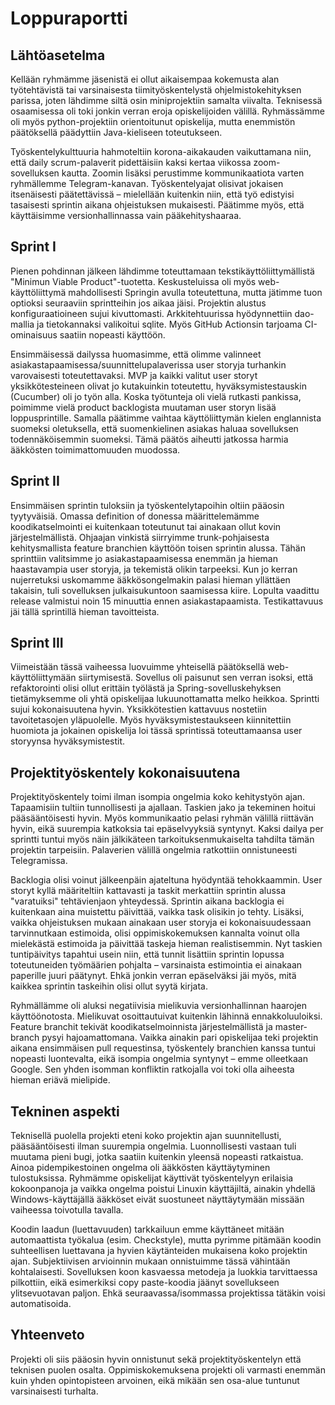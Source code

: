 # Loppuraportti

## Lähtöasetelma
Kellään ryhmämme jäsenistä ei ollut aikaisempaa kokemusta alan työtehtävistä tai varsinaisesta tiimityöskentelystä ohjelmistokehityksen parissa, joten lähdimme siltä osin miniprojektiin samalta viivalta. Teknisessä osaamisessa oli toki jonkin verran eroja opiskelijoiden välillä. Ryhmässämme oli myös python-projektiin orientoitunut opiskelija, mutta enemmistön päätöksellä päädyttiin Java-kieliseen toteutukseen.

Työskentelykulttuuria hahmoteltiin korona-aikakauden vaikuttamana niin, että daily scrum-palaverit pidettäisiin kaksi kertaa viikossa zoom-sovelluksen kautta. Zoomin lisäksi perustimme kommunikaatiota varten ryhmällemme Telegram-kanavan. Työskentelyajat olisivat jokaisen itsenäisesti päätettävissä &ndash; mielellään kuitenkin niin, että työ edistyisi tasaisesti sprintin aikana ohjeistuksen mukaisesti. Päätimme myös, että käyttäisimme versionhallinnassa vain pääkehityshaaraa.

## Sprint I
Pienen pohdinnan jälkeen lähdimme toteuttamaan tekstikäyttöliittymällistä "Minimun Viable Product"-tuotetta. Keskusteluissa oli myös web-käyttöliittymä mahdollisesti Springin avulla toteutettuna, mutta jätimme tuon optioksi seuraaviin sprintteihin jos aikaa jäisi. Projektin alustus konfiguraatioineen sujui kivuttomasti. Arkkitehtuurissa hyödynnettiin dao-mallia ja tietokannaksi valikoitui sqlite. Myös GitHub Actionsin tarjoama CI-ominaisuus saatiin nopeasti käyttöön.

Ensimmäisessä dailyssa huomasimme, että  olimme valinneet asiakastapaamisessa/suunnittelupalaverissa user storyja turhankin varovaisesti toteutettavaksi. MVP ja kaikki valitut user storyt yksikkötesteineen olivat jo kutakuinkin toteutettu, hyväksymistestauskin (Cucumber) oli jo työn alla. Koska työtunteja oli vielä rutkasti pankissa, poimimme vielä product backlogista muutaman user storyn lisää loppusprintille. Samalla päätimme vaihtaa käyttöliittymän kielen englannista suomeksi oletuksella, että suomenkielinen asiakas haluaa sovelluksen todennäköisemmin suomeksi. Tämä päätös aiheutti jatkossa harmia ääkkösten toimimattomuuden muodossa.

## Sprint II
Ensimmäisen sprintin tuloksiin ja työskentelytapoihin oltiin pääosin tyytyväisiä. Omassa definition of donessa määrittelemämme koodikatselmointi ei kuitenkaan toteutunut tai ainakaan ollut kovin järjestelmällistä. Ohjaajan vinkistä siirryimme trunk-pohjaisesta kehitysmallista feature branchien käyttöön toisen sprintin alussa. Tähän sprinttiin valitsimme jo asiakastapaamisessa enemmän ja hieman haastavampia user storyja, ja tekemistä olikin tarpeeksi. Kun jo kerran nujerretuksi uskomamme ääkkösongelmakin palasi hieman yllättäen takaisin, tuli sovelluksen julkaisukuntoon saamisessa kiire. Lopulta vaadittu release valmistui noin 15 minuuttia ennen asiakastapaamista. Testikattavuus jäi tällä sprintillä hieman tavoitteista.

## Sprint III
Viimeistään tässä vaiheessa luovuimme yhteisellä päätöksellä web-käyttöliittymään siirtymisestä. Sovellus oli paisunut sen verran isoksi, että refaktorointi olisi ollut erittäin työlästä ja Spring-sovelluskehyksen tietämyksemme oli yhtä opiskelijaa lukuunottamatta melko heikkoa. Sprintti sujui kokonaisuutena hyvin. Yksikkötestien kattavuus nostetiin tavoitetasojen yläpuolelle. Myös hyväksymistestaukseen kiinnitettiin huomiota ja jokainen opiskelija loi tässä sprintissä toteuttamaansa user storyynsa hyväksymistestit. 

## Projektityöskentely kokonaisuutena
Projektityöskentely toimi ilman isompia ongelmia koko kehitystyön ajan. Tapaamisiin tultiin tunnollisesti ja ajallaan. Taskien jako ja tekeminen hoitui pääsääntöisesti hyvin. Myös kommunikaatio pelasi ryhmän välillä riittävän hyvin, eikä suurempia katkoksia tai epäselvyyksiä syntynyt. Kaksi dailya per sprintti tuntui myös näin jälkikäteen tarkoituksenmukaiselta tahdilta tämän projektin tarpeisiin. Palaverien välillä ongelmia ratkottiin onnistuneesti Telegramissa.

Backlogia olisi voinut jälkeenpäin ajateltuna hyödyntää tehokkaammin. User storyt kyllä määriteltiin kattavasti ja taskit merkattiin sprintin alussa "varatuiksi" tehtävienjaon yhteydessä. Sprintin aikana backlogia ei kuitenkaan aina muistettu päivittää, vaikka task olisikin jo tehty. Lisäksi, vaikka ohjeistuksen mukaan ainakaan user storyja ei kokonaisuudessaan tarvinnutkaan estimoida, olisi oppimiskokemuksen kannalta voinut olla mielekästä estimoida ja päivittää taskeja hieman realistisemmin. Nyt taskien tuntipäivitys tapahtui usein niin, että tunnit lisättiin sprintin lopussa toteutuneiden työmäärien pohjalta &ndash; varsinaista estimointia ei ainakaan paperille juuri päätynyt. Ehkä jonkin verran epäselväksi jäi myös, mitä kaikkea sprintin taskeihin olisi ollut syytä kirjata.

Ryhmällämme oli aluksi negatiivisia mielikuvia versionhallinnan haarojen käyttöönotosta. Mielikuvat osoittautuivat kuitenkin lähinnä ennakkoluuloiksi. Feature branchit tekivät koodikatselmoinnista järjestelmällistä ja master-branch pysyi hajoamattomana. Vaikka ainakin pari opiskelijaa teki projektin aikana ensimmäisen pull requestinsa, työskentely branchien kanssa tuntui nopeasti luontevalta, eikä isompia ongelmia syntynyt &ndash; emme olleetkaan Google. Sen yhden isomman konfliktin ratkojalla voi toki olla aiheesta hieman eriävä mielipide.

## Tekninen aspekti
Teknisellä puolella projekti eteni koko projektin ajan suunnitellusti, pääsääntöisesti ilman suurempia ongelmia. Luonnollisesti vastaan tuli muutama pieni bugi, jotka saatiin kuitenkin yleensä nopeasti ratkaistua. Ainoa pidempikestoinen ongelma oli ääkkösten käyttäytyminen tulostuksissa. Ryhmämme opiskelijat käyttivät työskentelyyn erilaisia kokoonpanoja ja vaikka ongelma poistui Linuxin käyttäjiltä, ainakin yhdellä Windows-käyttäjällä ääkköset eivät suostuneet näyttäytymään missään vaiheessa toivotulla tavalla. 

Koodin laadun (luettavuuden) tarkkailuun emme käyttäneet mitään automaattista työkalua (esim. Checkstyle), mutta pyrimme pitämään koodin suhteellisen luettavana ja hyvien käytänteiden mukaisena koko projektin ajan. Subjektiivisen arvioinnin mukaan onnistuimme tässä vähintään kohtalaisesti. Sovelluksen koon kasvaessa metodeja ja luokkia tarvittaessa pilkottiin, eikä esimerkiksi copy paste-koodia jäänyt sovellukseen ylitsevuotavan paljon. Ehkä seuraavassa/isommassa projektissa tätäkin voisi automatisoida.

## Yhteenveto
Projekti oli siis pääosin hyvin onnistunut sekä projektityöskentelyn että teknisen puolen osalta. Oppimiskokemuksena projekti oli varmasti enemmän kuin yhden opintopisteen arvoinen, eikä mikään sen osa-alue tuntunut varsinaisesti turhalta.

